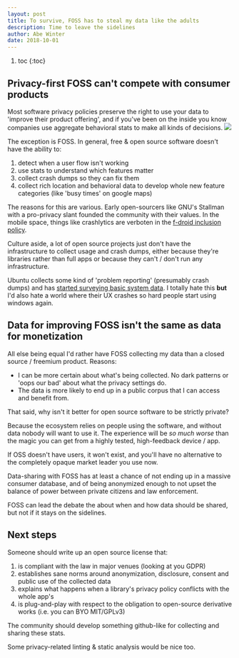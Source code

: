 ```yaml
---
layout: post
title: To survive, FOSS has to steal my data like the adults
description: Time to leave the sidelines
author: Abe Winter
date: 2018-10-01
---
```


1. toc
{:toc}

## Privacy-first FOSS can't compete with consumer products

Most software privacy policies preserve the right to use your data to 'improve their product offering', and if you've been on the inside you know companies use aggregate behavioral stats to make all kinds of decisions. <img src="https://anti.style/flatpixel/public-privacy">

The exception is FOSS. In general, free & open source software doesn't have the ability to:

1. detect when a user flow isn't working
1. use stats to understand which features matter
1. collect crash dumps so they can fix them
1. collect rich location and behavioral data to develop whole new feature categories (like 'busy times' on google maps)

The reasons for this are various. Early open-sourcers like GNU's Stallman with a pro-privacy slant founded the community with their values. In the mobile space, things like crashlytics are verboten in the [f-droid inclusion policy](https://f-droid.org/docs/Inclusion_Policy/?title=Inclusion_Policy).

Culture aside, a lot of open source projects just don't have the infrastructure to collect usage and crash dumps, either because they're libraries rather than full apps or because they can't / don't run any infrastructure.

Ubuntu collects some kind of 'problem reporting' (presumably crash dumps) and has [started surveying basic system data](https://www.omgubuntu.co.uk/2018/02/ubuntu-data-collection-opt-out). I totally hate this **but** I'd also hate a world where their UX crashes so hard people start using windows again.

## Data for improving FOSS isn't the same as data for monetization

All else being equal I'd rather have FOSS collecting my data than a closed source / freemium product. Reasons:

* I can be more certain about what's being collected. No dark patterns or 'oops our bad' about what the privacy settings do.
* The data is more likely to end up in a public corpus that I can access and benefit from.

That said, why isn't it better for open source software to be strictly private?

Because the ecosystem relies on people using the software, and without data nobody will want to use it. The experience will be *so much worse* than the magic you can get from a highly tested, high-feedback device / app.

If OSS doesn't have users, it won't exist, and you'll have no alternative to the completely opaque market leader you use now.

Data-sharing with FOSS has at least a chance of not ending up in a massive consumer database, and of being anonymized enough to not upset the balance of power between private citizens and law enforcement.

FOSS can lead the debate the about when and how data should be shared, but not if it stays on the sidelines.

## Next steps

Someone should write up an open source license that:

1. is compliant with the law in major venues (looking at you GDPR)
1. establishes sane norms around anonymization, disclosure, consent and public use of the collected data
1. explains what happens when a library's privacy policy conflicts with the whole app's
1. is plug-and-play with respect to the obligation to open-source derivative works (i.e. you can BYO MIT/GPLv3)

The community should develop something github-like for collecting and sharing these stats.

Some privacy-related linting & static analysis would be nice too.
